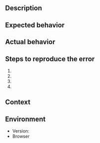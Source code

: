 <!--- Zusammenfassung zum genannten Fehler -->

## Description
<!--- Details -->

## Expected behavior
<!--- what should happen? -->

## Actual behavior
<!--- what was happen? -->

## Steps to reproduce the error
1.
2.
3.
4.

## Context
<!--- Description how it came to the error-->

## Environment
* Version: 
* Browser
